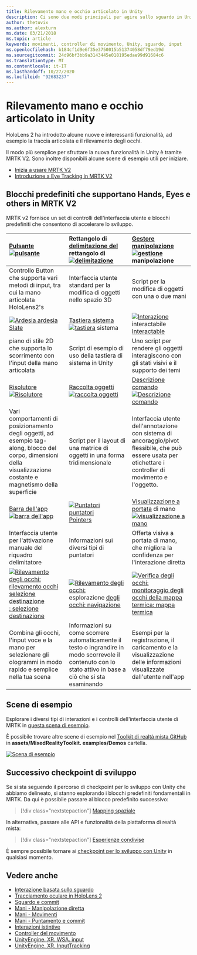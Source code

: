 ```yaml
---
title: Rilevamento mano e occhio articolato in Unity
description: Ci sono due modi principali per agire sullo sguardo in Unity, movimenti della mano e controller di movimento.
author: thetuvix
ms.author: alexturn
ms.date: 03/21/2018
ms.topic: article
keywords: movimenti, controller di movimento, Unity, sguardo, input
ms.openlocfilehash: b184cf1d9e6f35e3750015b51374058df79ed19d
ms.sourcegitcommit: 24d96bf3bb9a3143445e018195edae99d91684c6
ms.translationtype: MT
ms.contentlocale: it-IT
ms.lasthandoff: 10/27/2020
ms.locfileid: "92683237"
---
```

# <a name="articulated-hand-and-eye-tracking-in-unity"></a>Rilevamento mano e occhio articolato in Unity

HoloLens 2 ha introdotto alcune nuove e interessanti funzionalità, ad esempio la traccia articolata e il rilevamento degli occhi.

Il modo più semplice per sfruttare la nuova funzionalità in Unity è tramite MRTK V2. Sono inoltre disponibili alcune scene di esempio utili per iniziare.

* [Inizia a usare MRTK V2](https://microsoft.github.io/MixedRealityToolkit-Unity/Documentation/Input/HandTracking.html)
* [Introduzione a Eye Tracking in MRTK V2](https://microsoft.github.io/MixedRealityToolkit-Unity/Documentation/EyeTracking/EyeTracking_Main.html)

## <a name="building-blocks-supporting-hands-eyes-and-others-in-mrtk-v2"></a>Blocchi predefiniti che supportano Hands, Eyes e others in MRTK V2

MRTK v2 fornisce un set di controlli dell'interfaccia utente e blocchi predefiniti che consentono di accelerare lo sviluppo.

|  [Pulsante](https://microsoft.github.io/MixedRealityToolkit-Unity/Documentation/README_Button.html) [ ![ pulsante](images/MRTK_Button_Main.png)](https://microsoft.github.io/MixedRealityToolkit-Unity/Documentation/README_Button.html) | Rettangolo di [delimitazione del](https://microsoft.github.io/MixedRealityToolkit-Unity/Documentation/README_BoundingBox.html) rettangolo di [ ![ delimitazione](images/MRTK_BoundingBox_Main.png)](https://microsoft.github.io/MixedRealityToolkit-Unity/Documentation/README_BoundingBox.html) | [Gestore manipolazione](https://microsoft.github.io/MixedRealityToolkit-Unity/Documentation/README_ManipulationHandler.html) [ ![ gestione](images/MRTK_Manipulation_Main.png)](https://microsoft.github.io/MixedRealityToolkit-Unity/Documentation/README_ManipulationHandler.html) manipolazione |
|:--- | :--- | :--- |
| Controllo Button che supporta vari metodi di input, tra cui la mano articolata HoloLens2's | Interfaccia utente standard per la modifica di oggetti nello spazio 3D | Script per la modifica di oggetti con una o due mani |
|  [ ![ Ardesia ardesia](images/MRTK_Slate_Main.png)](https://microsoft.github.io/MixedRealityToolkit-Unity/Documentation/README_Slate.html) [Slate](https://microsoft.github.io/MixedRealityToolkit-Unity/Documentation/README_Slate.html) | [Tastiera sistema](https://microsoft.github.io/MixedRealityToolkit-Unity/Documentation/README_SystemKeyboard.html) [ ![ tastiera](images/MRTK_SystemKeyboard_Main.png)](https://microsoft.github.io/MixedRealityToolkit-Unity/Documentation/README_SystemKeyboard.html) sistema | [ ![ Interazione](images/InteractableExamples.png)](https://microsoft.github.io/MixedRealityToolkit-Unity/Documentation/README_Interactable.html) interactabile [Interactable](https://microsoft.github.io/MixedRealityToolkit-Unity/Documentation/README_Interactable.html) |
| piano di stile 2D che supporta lo scorrimento con l'input della mano articolata | Script di esempio di uso della tastiera di sistema in Unity  | Uno script per rendere gli oggetti interagiscono con gli stati visivi e il supporto dei temi |
|  [Risolutore](https://microsoft.github.io/MixedRealityToolkit-Unity/Documentation/README_Solver.html) [ ![ Risolutore](images/MRTK_Solver_Main.png)](https://microsoft.github.io/MixedRealityToolkit-Unity/Documentation/README_Solver.html) | [Raccolta oggetti](https://microsoft.github.io/MixedRealityToolkit-Unity/Documentation/README_ManipulationHandler.html) [ ![ raccolta oggetti](images/MRTK_ObjectCollection_Main.png)](https://microsoft.github.io/MixedRealityToolkit-Unity/Documentation/README_ManipulationHandler.html) | [Descrizione comando](https://microsoft.github.io/MixedRealityToolkit-Unity/Documentation/README_Tooltip.html) [ ![ Descrizione comando](images/MRTK_Tooltip_Main.png)](https://microsoft.github.io/MixedRealityToolkit-Unity/Documentation/README_Tooltip.html) |
| Vari comportamenti di posizionamento degli oggetti, ad esempio tag-along, blocco del corpo, dimensioni della visualizzazione costante e magnetismo della superficie | Script per il layout di una matrice di oggetti in una forma tridimensionale | Interfaccia utente dell'annotazione con sistema di ancoraggio/pivot flessibile, che può essere usata per etichettare i controller di movimento e l'oggetto. |
|  [Barra dell'app](https://microsoft.github.io/MixedRealityToolkit-Unity/Documentation/README_AppBar.html) [ ![ barra dell'app](images/MRTK_AppBar_Main.png)](https://microsoft.github.io/MixedRealityToolkit-Unity/Documentation/README_AppBar.html) | [ ![ Puntatori puntatori](images/MRTK_Pointer_Main.png)](https://microsoft.github.io/MixedRealityToolkit-Unity/Documentation/Input/Pointers.html) [Pointers](https://microsoft.github.io/MixedRealityToolkit-Unity/Documentation/Input/Pointers.html) | [Visualizzazione a portata](https://microsoft.github.io/MixedRealityToolkit-Unity/Documentation/README_FingertipVisualization.html) di mano [ ![ visualizzazione a mano](images/MRTK_FingertipVisualization_Main.png)](https://microsoft.github.io/MixedRealityToolkit-Unity/Documentation/README_FingertipVisualization.html) |
| Interfaccia utente per l'attivazione manuale del riquadro delimitatore | Informazioni sui diversi tipi di puntatori | Offerta visiva a portata di mano, che migliora la confidenza per l'interazione diretta |
|  [ ![ Rilevamento degli occhi: rilevamento occhi selezione destinazione](images/mrtk_et_targetselect.png)](https://microsoft.github.io/MixedRealityToolkit-Unity/Documentation/EyeTracking/EyeTracking_TargetSelection.html) [: selezione destinazione](https://microsoft.github.io/MixedRealityToolkit-Unity/Documentation/EyeTracking/EyeTracking_TargetSelection.html) | [ ![ Rilevamento degli occhi:](images/mrtk_et_navigation.png)](https://microsoft.github.io/MixedRealityToolkit-Unity/Documentation/EyeTracking/EyeTracking_Navigation.html) esplorazione [degli occhi: navigazione](https://microsoft.github.io/MixedRealityToolkit-Unity/Documentation/EyeTracking/EyeTracking_Navigation.html) | [ ![ Verifica degli occhi:](images/mrtk_et_heatmaps.png)](https://microsoft.github.io/MixedRealityToolkit-Unity/Documentation/EyeTracking/EyeTracking_Visualization.html) [monitoraggio degli occhi della mappa termica: mappa termica](https://microsoft.github.io/MixedRealityToolkit-Unity/Documentation/EyeTracking/EyeTracking_Visualization.html) |
| Combina gli occhi, l'input voce e la mano per selezionare gli ologrammi in modo rapido e semplice nella tua scena | Informazioni su come scorrere automaticamente il testo o ingrandire in modo scorrevole il contenuto con lo stato attivo in base a ciò che si sta esaminando| Esempi per la registrazione, il caricamento e la visualizzazione delle informazioni visualizzate dall'utente nell'app |

## <a name="example-scenes"></a>Scene di esempio

Esplorare i diversi tipi di interazioni e i controlli dell'interfaccia utente di MRTK in [questa scena di esempio](https://microsoft.github.io/MixedRealityToolkit-Unity/Documentation/README_HandInteractionExamples.html).

È possibile trovare altre scene di esempio nel [Toolkit di realtà mista GitHub](https://github.com/Microsoft/MixedRealityToolkit-Unity) in **assets/MixedRealityToolkit. examples/Demos** cartella.

[![Scena di esempio](images/MRTK_Examples.png)](https://microsoft.github.io/MixedRealityToolkit-Unity/Documentation/README_HandInteractionExamples.html)

## <a name="next-development-checkpoint"></a>Successivo checkpoint di sviluppo

Se si sta seguendo il percorso di checkpoint per lo sviluppo con Unity che abbiamo delineato, si stanno esplorando i blocchi predefiniti fondamentali in MRTK. Da qui è possibile passare al blocco predefinito successivo:

> [!div class="nextstepaction"]
> [Mapping spaziale](spatial-mapping-in-unity.md)

In alternativa, passare alle API e funzionalità della piattaforma di realtà mista:

> [!div class="nextstepaction"]
> [Esperienze condivise](shared-experiences-in-unity.md)

È sempre possibile tornare ai [checkpoint per lo sviluppo con Unity](unity-development-overview.md#2-core-building-blocks) in qualsiasi momento.

## <a name="see-also"></a>Vedere anche

* [Interazione basata sullo sguardo](../../design/eye-gaze-interaction.md)
* [Tracciamento oculare in HoloLens 2](../../design/eye-tracking.md)
* [Sguardo e commit](../../design/gaze-and-commit.md)
* [Mani - Manipolazione diretta](../../design/direct-manipulation.md)
* [Mani - Movimenti](../../design/gaze-and-commit.md#composite-gestures)
* [Mani - Puntamento e commit](../../design/point-and-commit.md)
* [Interazioni istintive](../../design/interaction-fundamentals.md)
* [Controller del movimento](../../design/motion-controllers.md)
* [UnityEngine. XR. WSA. input](https://docs.unity3d.com/ScriptReference/XR.WSA.Input.InteractionManager.html)
* [UnityEngine. XR. InputTracking](https://docs.unity3d.com/ScriptReference/XR.InputTracking.html)

